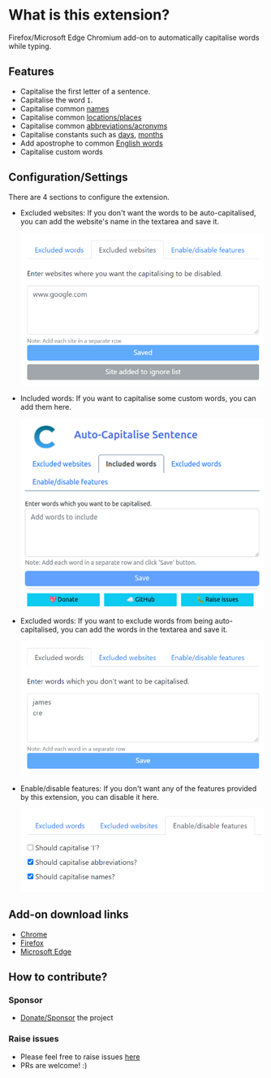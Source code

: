 # What is this extension?

Firefox/Microsoft Edge Chromium add-on to automatically capitalise words while typing.

## Features

- Capitalise the first letter of a sentence.
- Capitalise the word `I`.
- Capitalise common [names](src/name-constants.js#L1)
- Capitalise common [locations/places](src/location-constants.js#L1)
- Capitalise common [abbreviations/acronyms](src/acronym-constants.js#L1)
- Capitalise constants such as [days](src/constants.js#L6), [months](src/constants.js#L16)
- Add apostrophe to common [English words](src/constants.js#L27)
- Capitalise custom words

## Configuration/Settings

There are 4 sections to configure the extension.

- Excluded websites: If you don't want the words to be auto-capitalised, you can add the website's name in the textarea and save it.

  ![excluded-websites](imgs/excluded-websites.png)

- Included words: If you want to capitalise some custom words, you can add them here.

  ![included-words](imgs/included-words.png)

- Excluded words: If you want to exclude words from being auto-capitalised, you can add the words in the textarea and save it.

  ![excluded-words](imgs/excluded-words.png)

- Enable/disable features: If you don't want any of the features provided by this extension, you can disable it here.

  ![features](imgs/features.png)

## Add-on download links

- [Chrome](https://chrome.google.com/webstore/detail/auto-capitalise-sentence/ibihgblnfolhldgjbikghldfhkgknlpa?hl=en-GB)
- [Firefox](https://addons.mozilla.org/en-US/firefox/addon/auto-capitalise-sentence/)
- [Microsoft Edge](https://microsoftedge.microsoft.com/addons/detail/auto-capitalise-sentence/ifebcbphlfoifeajpbecncpgjflpbann)

## How to contribute?

### Sponsor

- [Donate/Sponsor](https://github.com/sponsors/hrai) the project

### Raise issues

- Please feel free to raise issues [here](https://github.com/hrai/auto-capitalise-extension/issues)
- PRs are welcome! :)
